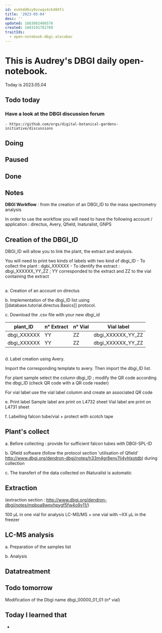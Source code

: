 ```yaml
---
id: eskkdd6xy9vcwqs4ckd84fz
title: '2023-05-04'
desc: ''
updated: 1683882486578
created: 1683191782769
traitIds:
  - open-notebook-dbgi-alecabec
---
```



# This is Audrey's DBGI daily open-notebook.

Today is 2023.05.04

## Todo today

### Have a look at the DBGI discussion forum
    - https://github.com/orgs/digital-botanical-gardens-initiative/discussions

###
###

## Doing

## Paused

## Done

## Notes

**DBGI Workflow** : from the creation of an DBGI_ID to the mass spectrometry analysis 

In order to use the workflow you will need to have the following account / application : directus, Avery, Qfield, Inaturalist, GNPS 

## **Creation of the DBGI_ID** ## 
  
  DBGI_ID will allow you to link the plant, the extract and analysis. 
  
  You will need to print two kinds of labels with two kind of dbgi_ID
    - To collect the plant : dgbi_XXXXXX 
    - To identify the extract : dbgi_XXXXXX_YY_ZZ ; YY corresponded to the extract and ZZ to the vial containing the extract
## 
  a. Creation of an account on directus  
  
  b. Implementation of the dbgi_ID list using [[database.tutorial.directus.Basics]] protocol. 
  
  c. Download the .csv file with your new dbgi_id 
 
 plant_ID| n° Extract | n° Vial | Vial label
---------|----------|---------|--------
 dbgi_XXXXXX | YY | ZZ | dbgi_XXXXXX_YY_ZZ 
 dbgi_XXXXXX | YY | ZZ | dbgi_XXXXXX_YY_ZZ

  ##
  d. Label creation using Avery. 
  
  Import the corresponding template to avery. Then import  the dbgi_ID list. 

  For plant sample select the column dbgi_ID ; modify the QR code according the dbgi_ID (check QR code with a QR code reader)

  For vial label use the vial label columm and create an associated QR code

  e. Print label 
  Sample label are print on L4732 sheet 
  Vial label are print on L4731 sheet
  
  f. Labelling falcon tube/vial + protect with scotch tape 

## **Plant's collect** ##
   
  a. Before collecting : provide for sufficient falcon tubes with DBGI-SPL-ID 
  
  b. Qfield software (follow the protocol section 'utilisation of Qfield'  http://www.dbgi.org/dendron-dbgi/notes/h33m4gr8eny7li4yhlxotdb) during collection 
  
  c. The transfert of the data collected on iNaturalist is automatic
  
## **Extraction** ## 
(extraction section : http://www.dbgi.org/dendron-dbgi/notes/mpboa8wpvhpygf5fw4o9v11/)
 
100 µL in one vial for analysis LC-MS/MS + one vial with ~XX µL in the freezer 


## **LC-MS analysis** ##
  
  a. Preparation of the samples list 

  b. Analysis 

## **Datatreatment** ##
  






## Todo tomorrow
Modification of the Dbgi name dbgi_00000_01_01 (n° vial)
###
###
###


## Today I learned that

- 
